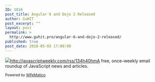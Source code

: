 ```yaml
---
ID: 1016
post_title: Angular 6 and Dojo 2 Released
author: GuHIT
post_excerpt: ""
layout: post
permalink: >
  http://www.guhit.pro/angular-6-and-dojo-2-released/
published: true
post_date: 2018-05-03 17:00:00
---
```

<img class="wpe_imgrss" src="https://copm.s3.amazonaws.com/9dba3926.png">http://javascriptweekly.com/rss/134h40hmA free, once&ndash;weekly email roundup of JavaScript news and articles.<p class="wpematico_credit"><small>Powered by <a href="http://www.wpematico.com" target="_blank">WPeMatico</a></small></p>